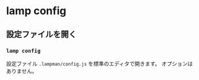 
# lamp config

## 設定ファイルを開く

### `lamp config`

設定ファイル `.lampman/config.js` を標準のエディタで開きます。
オプションはありません。
